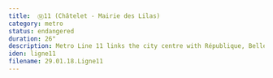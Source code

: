 ```yaml
---
title: 	Ⓜ11 (Châtelet - Mairie des Lilas)
category: metro
status: endangered
duration: 26"
description: Metro Line 11 links the city centre with République, Belleville and the north-eastern suburb of Les Lilas. It is the last of the metro lines to feature the MP-59, the oldest model of tyre wheel coaches (1959). Despite its age, it has the highest cruise speed among all of Paris' locomotives. As part of a massive overhaul of the Parisian metro, the MP-59 is scheduled to be decomissioned in the coming years. 
iden: ligne11
filename: 29.01.18.Ligne11
---
```

